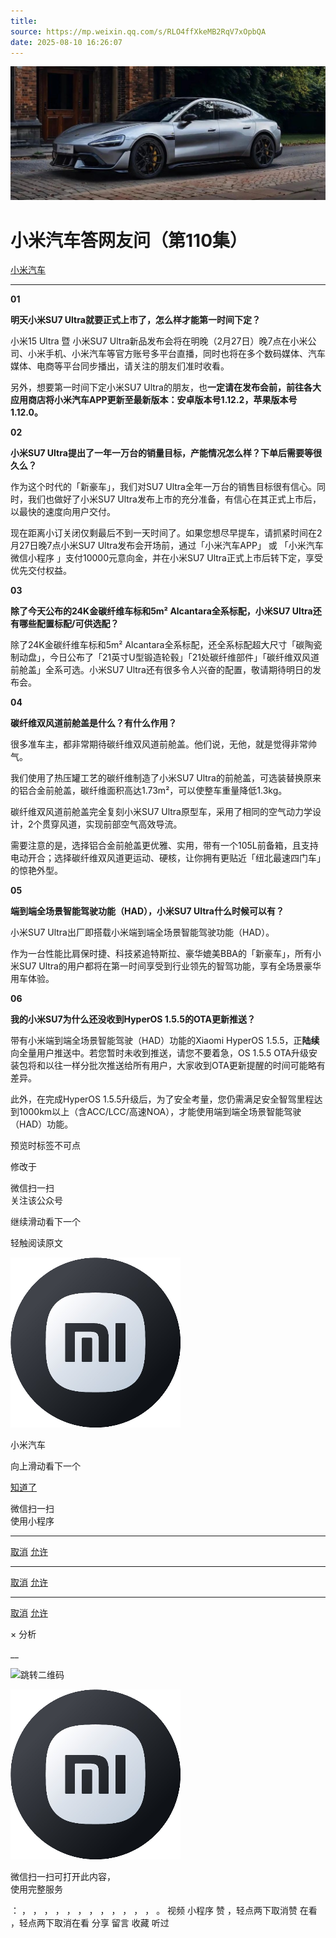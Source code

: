 ```yaml
---
title: 
source: https://mp.weixin.qq.com/s/RLO4ffXkeMB2RqV7xOpbQA
date: 2025-08-10 16:26:07
---
```


![cover_image](images/img_a0e598aa.jpg)


#  小米汽车答网友问（第110集）


[ 小米汽车 ](<javascript:void\(0\);>)

______

****01****

**明天小米SU7 Ultra就要正式上市了，怎么样才能第一时间下定？**

小米15 Ultra 暨 小米SU7 Ultra新品发布会将在明晚（2月27日）晚7点在小米公司、小米手机、小米汽车等官方账号多平台直播，同时也将在多个数码媒体、汽车媒体、电商等平台同步播出，请关注的朋友们准时收看。

另外，想要第一时间下定小米SU7 Ultra的朋友，也**一定请在发布会前，前往各大应用商店将小米汽车APP更新至最新版本：安卓版本号1.12.2，苹果版本号1.12.0。**

  

**02**

**小米SU7 Ultra提出了一年一万台的销量目标，产能情况怎么样？下单后需要等很久么？**

作为这个时代的「新豪车」，我们对SU7 Ultra全年一万台的销售目标很有信心。同时，我们也做好了小米SU7 Ultra发布上市的充分准备，有信心在其正式上市后，以最快的速度向用户交付。

现在距离小订关闭仅剩最后不到一天时间了。如果您想尽早提车，请抓紧时间在2月27日晚7点小米SU7 Ultra发布会开场前，通过「小米汽车APP」 或 「小米汽车微信小程序 」支付10000元意向金，并在小米SU7 Ultra正式上市后转下定，享受优先交付权益。

**03**

**除了今天公布的24K金碳纤维车标和5m² Alcantara全系标配，小米SU7 Ultra还有哪些配置标配/可供选配？**

除了24K金碳纤维车标和5m² Alcantara全系标配，还全系标配超大尺寸「碳陶瓷制动盘」，今日公布了「21英寸U型锻造轮毂」「21处碳纤维部件」「碳纤维双风道前舱盖」全系可选。小米SU7 Ultra还有很多令人兴奋的配置，敬请期待明日的发布会。

  

**04**

**碳纤维双风道前舱盖是什么？有什么作用？**

很多准车主，都非常期待碳纤维双风道前舱盖。他们说，无他，就是觉得非常帅气。

我们使用了热压罐工艺的碳纤维制造了小米SU7 Ultra的前舱盖，可选装替换原来的铝合金前舱盖，碳纤维面积高达1.73m²，可以使整车重量降低1.3kg。

碳纤维双风道前舱盖完全复刻小米SU7 Ultra原型车，采用了相同的空气动力学设计，2个贯穿风道，实现前部空气高效导流。

需要注意的是，选择铝合金前舱盖更优雅、实用，带有一个105L前备箱，且支持电动开合；选择碳纤维双风道更运动、硬核，让你拥有更贴近「纽北最速四门车」的惊艳外型。

  

**05**

**端到端全场景智能驾驶功能（HAD），小米SU7 Ultra什么时候可以有？**

小米SU7 Ultra出厂即搭载小米端到端全场景智能驾驶功能（HAD）。

作为一台性能比肩保时捷、科技紧追特斯拉、豪华媲美BBA的「新豪车」，所有小米SU7 Ultra的用户都将在第一时间享受到行业领先的智驾功能，享有全场景豪华用车体验。

**06**

**我的小米SU7为什么还没收到HyperOS 1.5.5的OTA更新推送？**

带有小米端到端全场景智能驾驶（HAD）功能的Xiaomi HyperOS 1.5.5，正**陆续** 向全量用户推送中。若您暂时未收到推送，请您不要着急，OS 1.5.5 OTA升级安装包将和以往一样分批次推送给所有用户，大家收到OTA更新提醒的时间可能略有差异。

此外，在完成HyperOS 1.5.5升级后，为了安全考量，您仍需满足安全智驾里程达到1000km以上（含ACC/LCC/高速NOA），才能使用端到端全场景智能驾驶（HAD）功能。

  

  

  

[](<>)[](<>)

预览时标签不可点

修改于

微信扫一扫  
关注该公众号

继续滑动看下一个

轻触阅读原文

![img_97d833da.jpg](images/img_97d833da.jpg)

小米汽车 

向上滑动看下一个

[知道了](<javascript:;>)

微信扫一扫  
使用小程序

****

[取消](<javascript:void\(0\);>) [允许](<javascript:void\(0\);>)

****

[取消](<javascript:void\(0\);>) [允许](<javascript:void\(0\);>)

****

[取消](<javascript:void\(0\);>) [允许](<javascript:void\(0\);>)

× 分析

__

![跳转二维码]()

![作者头像](images/img_97d833da.jpg)

微信扫一扫可打开此内容，  
使用完整服务

： ， ， ， ， ， ， ， ， ， ， ， ， 。 视频 小程序 赞 ，轻点两下取消赞 在看 ，轻点两下取消在看 分享 留言 收藏 听过